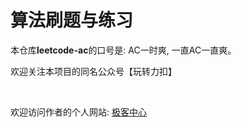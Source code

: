 # 算法刷题与练习

本仓库**leetcode-ac**的口号是: AC一时爽, 一直AC一直爽。

欢迎关注本项目的同名公众号【玩转力扣】

<br/>

欢迎访问作者的个人网站: [极客中心](https://www.geekzl.com)
